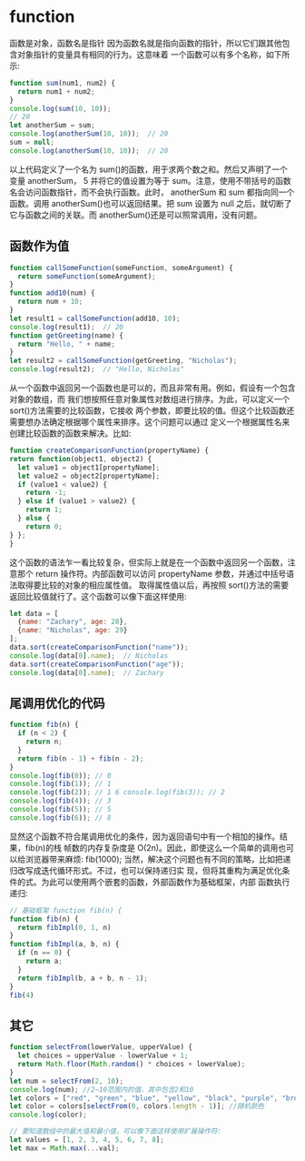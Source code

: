 # function

函数是对象，函数名是指针
因为函数名就是指向函数的指针，所以它们跟其他包含对象指针的变量具有相同的行为。这意味着 一个函数可以有多个名称，如下所示:

```js
function sum(num1, num2) {
  return num1 + num2;
}
console.log(sum(10, 10));
// 20
let anotherSum = sum;
console.log(anotherSum(10, 10));  // 20
sum = null;
console.log(anotherSum(10, 10));  // 20
```

以上代码定义了一个名为 sum()的函数，用于求两个数之和。然后又声明了一个变量 anotherSum， 5 并将它的值设置为等于 sum。注意，使用不带括号的函数名会访问函数指针，而不会执行函数。此时， anotherSum 和 sum 都指向同一个函数。调用 anotherSum()也可以返回结果。把 sum 设置为 null 之后，就切断了它与函数之间的关联。而 anotherSum()还是可以照常调用，没有问题。

## 函数作为值

```js
function callSomeFunction(someFunction, someArgument) {
  return someFunction(someArgument);
}
function add10(num) {
  return num + 10;
}
let result1 = callSomeFunction(add10, 10);
console.log(result1);  // 20
function getGreeting(name) {
  return "Hello, " + name;
}
let result2 = callSomeFunction(getGreeting, "Nicholas");
console.log(result2);  // "Hello, Nicholas"
```

从一个函数中返回另一个函数也是可以的，而且非常有用。例如，假设有一个包含对象的数组，而 我们想按照任意对象属性对数组进行排序。为此，可以定义一个 sort()方法需要的比较函数，它接收 两个参数，即要比较的值。但这个比较函数还需要想办法确定根据哪个属性来排序。这个问题可以通过 定义一个根据属性名来创建比较函数的函数来解决。比如:

```js
function createComparisonFunction(propertyName) {
return function(object1, object2) {
  let value1 = object1[propertyName];
  let value2 = object2[propertyName];
  if (value1 < value2) {
    return -1;
  } else if (value1 > value2) {
    return 1;
  } else {
    return 0;
} };
}
```

这个函数的语法乍一看比较复杂，但实际上就是在一个函数中返回另一个函数，注意那个 return 操作符。内部函数可以访问 propertyName 参数，并通过中括号语法取得要比较的对象的相应属性值。 取得属性值以后，再按照 sort()方法的需要返回比较值就行了。这个函数可以像下面这样使用:

```js
let data = [
  {name: "Zachary", age: 28},
  {name: "Nicholas", age: 29}
];
data.sort(createComparisonFunction("name"));
console.log(data[0].name);  // Nicholas
data.sort(createComparisonFunction("age"));
console.log(data[0].name);  // Zachary
```

## 尾调用优化的代码

```js
function fib(n) {
  if (n < 2) {
    return n;
  }
  return fib(n - 1) + fib(n - 2);
}
console.log(fib(0)); // 0
console.log(fib(1)); // 1
console.log(fib(2)); // 1 6 console.log(fib(3)); // 2
console.log(fib(4)); // 3
console.log(fib(5)); // 5
console.log(fib(6)); // 8
```

显然这个函数不符合尾调用优化的条件，因为返回语句中有一个相加的操作。结果，fib(n)的栈 帧数的内存复杂度是 O(2n)。因此，即使这么一个简单的调用也可以给浏览器带来麻烦:
fib(1000);
当然，解决这个问题也有不同的策略，比如把递归改写成迭代循环形式。不过，也可以保持递归实 现，但将其重构为满足优化条件的式。为此可以使用两个嵌套的函数，外部函数作为基础框架，内部 函数执行递归:

```js
// 基础框架 function fib(n) {
function fib(n) {
  return fibImpl(0, 1, n)
}
function fibImpl(a, b, n) {
  if (n == 0) {
    return a;
  }
  return fibImpl(b, a + b, n - 1);
}
fib(4)
```

## 其它

```js
function selectFrom(lowerValue, upperValue) {
  let choices = upperValue - lowerValue + 1;
  return Math.floor(Math.random() * choices + lowerValue);
}
let num = selectFrom(2, 10);
console.log(num); //2~10范围内的值，其中包含2和10
let colors = ["red", "green", "blue", "yellow", "black", "purple", "brown"];
let color = colors[selectFrom(0, colors.length - 1)]; //随机颜色
console.log(color);

// 要知道数组中的最大值和最小值，可以像下面这样使用扩展操作符:
let values = [1, 2, 3, 4, 5, 6, 7, 8];
let max = Math.max(...val);
```
